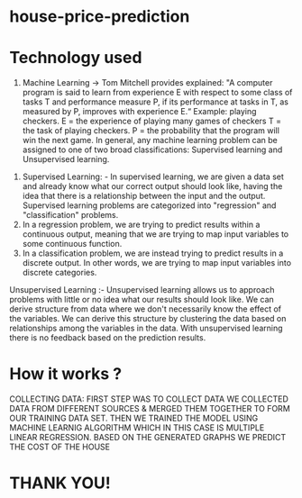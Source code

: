 # house-price-prediction
# Technology used
1. Machine Learning →
 Tom Mitchell provides explained: "A computer program is said to learn from experience E with respect to some class of tasks T and performance measure P, if its performance at tasks in T, as measured by P, improves with experience E.“
Example: playing checkers.
E = the experience of playing many games of checkers
T = the task of playing checkers.
P = the probability that the program will win the next game.
In general, any machine learning problem can be assigned to one of two broad classifications:
Supervised learning and Unsupervised learning.
1) Supervised Learning: - In supervised learning, we are given a data set and 	already know what our correct output should look like, having the idea that 	there is a relationship between the input and the output. Supervised 	learning problems are categorized into "regression" and "classification" 	problems.
2) In a regression problem, we are trying to predict results within a continuous 	output, meaning that we are trying to map input variables to some 	continuous function.
3) In a classification problem, we are instead trying to predict results in a discrete 	output. In other words, we are trying to map input variables into discrete 	categories.

Unsupervised Learning :- Unsupervised learning allows us to approach problems 	with little or no idea what our results should look like. We can derive 	structure from data where we don't necessarily know the effect of the 	variables. We can derive this structure by clustering the data based on 	relationships among the variables in the data. With unsupervised learning 	there is no feedback based on the prediction results.
# How it works ?
COLLECTING DATA: FIRST STEP WAS TO COLLECT DATA WE COLLECTED DATA FROM DIFFERENT SOURCES & MERGED THEM TOGETHER TO FORM OUR TRAINING DATA SET.
THEN WE TRAINED THE MODEL USING MACHINE LEARNIG ALGORITHM WHICH IN THIS CASE IS MULTIPLE LINEAR REGRESSION.
BASED ON THE GENERATED GRAPHS WE PREDICT THE COST OF THE HOUSE
# THANK YOU!
